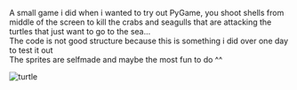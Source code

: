 A small game i did when i wanted to try out PyGame, you shoot shells from middle of the screen to kill the crabs and seagulls that are attacking the turtles that just want to go to the sea...  
The code is not good structure because this is something i did over one day to test it out  
The sprites are selfmade and maybe the most fun to do ^^ 

![turtle](https://github.com/niclas-svanstrom/TurtleBeach/assets/112870335/c645cd56-1bdb-43fa-a7a4-f69bee6cc57d)
